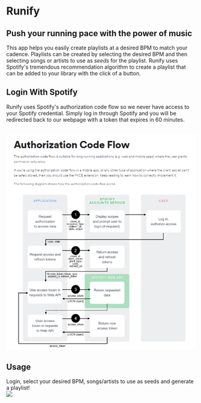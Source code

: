 # Runify

## Push your running pace with the power of music

This app helps you easily create playlists at a desired BPM to match your cadence. Playlists can be created by selecting the desired BPM and then selecting songs or artists to use as _seeds_ for the playlist. Runify uses Spotify's tremendous recommendation algorithm to create a playlist that can be added to your library with the click of a button.

## Login With Spotify

Runify uses Spotify's authorization code flow so we never have access to your Spotify credential. Simply log in through Spotify and you will be redirected back to our webpage with a token that expires in 60 minutes.

<br/>
<img src="./auth_flow.png" style="max-height: 900px">

## Usage

Login, select your desired BPM, songs/artists to use as seeds and generate a playlist!
<br/>
<img src="./Runify.gif" style="max-height: 900px">
